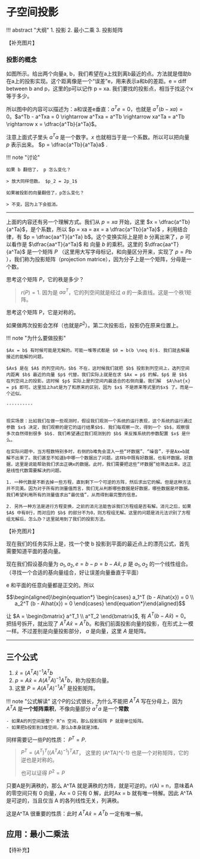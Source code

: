 # 子空间投影


!!! abstract "大纲"
    1. 投影
    2. 最小二乘
    3. 投影矩阵

【补充图片】

### 投影的概念

如图所示。给出两个向量a, b，我们希望在a上找到离b最近的点。方法就是借助b在a上的投影实现。这个距离像是一个“误差”e，用来表示a和b的差距。e = diff between b and p，这里的p可以记作 p = xa. 我们要找的投影点，相当于找这个x等于多少。

所以图中的内容可以描述为：a和误差e垂直：$a^Te = 0$，也就是 $a^T(b - xa) = 0$。$a^Tb - a^Txa = 0 \rightarrow a^Txa = a^Tb \rightarrow xa^Ta = a^Tb \rightarrow x = \dfrac{a^Tb}{a^Ta}$。

注意上面式子里头 $a^Ta$ 是一个数字。$x$ 也就相当于是一个系数。所以可以把向量 $p$ 表示出来。 $p = \dfrac{a^Tb}{a^Ta}a$ .

!!! note "讨论"

    如果 b 翻倍了， p 怎么变化？

    > 放大同样倍数。 $p_2 = 2p_1$

    如果被投影的向量翻倍了，p怎么变化？

    > 不变。因为上下会抵消。

---------

上面的内容还有另一个理解方式。我们从 $p = xa$ 开始，这里 $x = \dfrac{a^Tb}{a^Ta}$，是个系数，所以 $p = xa = ax = a \dfrac{a^Tb}{a^Ta}$ ，利用结合律，有 $p = \dfrac{aa^T}{a^Ta} b$。这个变换实际上是把 $b$ 分离出来了，$p$ 可以看作是 $\dfrac{aa^T}{a^Ta}$ 和 向量 $b$ 的乘积。这里的 $\dfrac{aa^T}{a^Ta}$ 是一个矩阵 $P$ （这里用大写字母标记，和向量区分开来，实现了 $p = Pb$ ），我们称为投影矩阵（projection matrice），因为分子上是一个矩阵，分母是一个数。

思考这个矩阵 $P$，它的秩是多少？

> $r(P) = 1$. 因为是 $aa^T$，它的列空间就是经过 $a$ 的一条直线。这是一个秩1矩阵。


思考这个矩阵 P，它是对称的。

如果做两次投影会怎样（也就是$P^2$）。第二次投影后，投影仍在原来位置上。

!!! note "为什么要做投影"

    $Ax = b$ 有时候可能是无解的。可能一堆等式都是 $0 = b(b \neq 0)$. 我们就去解最接近的能解的问题。

    $Ax$ 是在 $A$ 的列空间内，$b$ 不在，这时候我们就把 $b$ 投影到列空间上，选列空间内距离 $b$ 最近的向量 $p$ 代替。我们实际上就是在求 $Ax = p$ 的解。$p$ 是 $b$ 在列空间上的投影。这时候 $p$ 实际上是列空间内最适合的右侧向量。我们解  $A\hat{x} = p$ 即可。这里加上hat是为了和原来的区别，因为 $x$ 不是原来等式里的$x$ 了。而是一个近似。

    ----------


    现实场景：比如我们在做一些观测时，假设我们观测一个系统的运行表现，这个系统的运行通过参数 $x$ 决定，我们观察的是它的运行结果$b$. 我们每观察一次，得到一个 $b$，观察很多次自然得到很多 $b$. 我们希望通过我们观测到的 $b$ 来反推系统的参数配置 $x$ 是什么。

    在实际问题中，当方程数特别多时，右侧的b难免会混入一些“坏数据”、“噪音”，于是Ax=b就解不出来了。我们甚至不知道b中哪一个数据出了问题。这样b中既有好数据，也有坏数据。好数据，这里是说能帮助我们求出正确x的数据。此时，我们需要把这些“坏数据”给筛选出来。这正是线性代数需要解决的问题。

    1. 一种代数是不断去掉一些方程，直到剩下一个可逆的方阵，然后求出它的解。但是这种方法并不完美。因为对于所有的测量值而言，我们无从判断哪些数据是好数据，哪些数据是坏数据。我们希望利用所有的测量值求出“最优值”，从而得到最完整的信息。

    2. 另外一种方法是进行方程变换，之前的消元法能告诉我们方程组是否有解。消元之后，如果 $A$ 中有0行，而对应的 $b$ 的部分不为0，则方程组无解。这里的问题是消元法识别了方程组无解后，怎么办？这里就用到了我们的投影方法。


【补充图片】

现在我们的任务实际上是，找一个使 b 投影到平面的最近点上的漂亮公式，首先需要知道平面的基向量。

现在我们假设基向量为 $a_1, a_2, e = b - p = b - A\hat{x}$, $p$ 是 $a_1, a_2$ 的一个线性组合。（寻找一个合适的基向量组合，好让误差向量垂直于平面）

e 和平面的任意向量都是正交的。所以 

$$\begin{aligned}\begin{equation*}
\begin{cases}
a_1^T (b - A\hat{x}) = 0 \\ 
a_2^T (b - A\hat{x}) = 0 
\end{cases}
\end{equation*}\end{aligned}$$

让 $A = \begin{bmatrix} a^T_1 \\ a^T_2 \end{bmatrix}$, 有 $A^T(b - A\hat{x}) = 0$。把括号拆开，就出现了 $A^TA\hat{x} = A^Tb$。和我们前面投影向量的投影，在形式上一模一样。不过差别是向量投影部分， $a$ 是向量，这里 $A$ 是矩阵。


----------

## 三个公式

1. $\hat{x} = (A^TA)^{-1}A^Tb$
2. $p = A\hat{x} = A(A^TA)^{-1}A^Tb$，称为投影向量。
3. 这里 $P = A(A^TA)^{-1}A^T$ 是投影矩阵。

!!! note "公式解读"
    这个P的公式很长，为什么不能把 $A^TA$ 写在分母上，因为 $A^TA$ 是**一个矩阵乘积**，不像向量部分 $a^Ta$ 是一个**常数**

    - 如果A的列空间是整个 R^n 空间，那么投影矩阵 P 就是单位矩阵。
    - 如果把b投影到3维空间，那么b本身就是3维。

同样需要记一些P的性质： $P^T = P$. 

> $P^T = (A^T)^T((A^TA)^{-1})^TAT$， 这里的 (A^TA)^{-1} 也是一个对称矩阵，它的逆也是对称的。
>
> 也可以证得 $P^2 = P$

只要A是列满秩的，那么 A^TA 就是满秩的方阵，就是可逆的。r(A) = n，意味着A的零空间只有 0 向量，Ax = 0 只有 0 解，此时Ax = b 就有唯一特解。因此 A^TA 是可逆的，当且仅当 A 的各列线性无关，列满秩。

这是A^TA 很重要的性质：此时 $A^TA\hat{x} = A^Tb$ 一定有唯一解。


## 应用：最小二乘法


【待补充】


